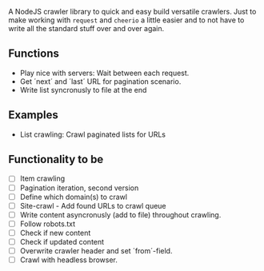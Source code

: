 A NodeJS crawler library to quick and easy build versatile crawlers. Just to make working with `request` and `cheerio` a little easier and to not have to write all the standard stuff over and over again.


## Functions

* Play nice with servers: Wait between each request.
* Get ´next´ and ´last´ URL for pagination scenario. 
* Write list syncronusly to file at the end

## Examples

* List crawling: Crawl paginated lists for URLs


## Functionality to be

* [ ] Item crawling
* [ ] Pagination iteration, second version
* [ ] Define which domain(s) to crawl
* [ ] Site-crawl - Add found URLs to crawl queue
* [ ] Write content asyncronusly (add to file) throughout crawling.
* [ ] Follow robots.txt
* [ ] Check if new content
* [ ] Check if updated content
* [ ] Overwrite crawler header and set ´from´-field.
* [ ] Crawl with headless browser.

